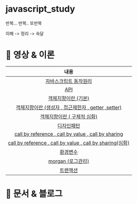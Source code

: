 # javascript_study

반복... 반복.. 또반복

이해 -> 정리 -> 숙달

# 📌 영상 & 이론

|                                                       내용                                                        |
| :---------------------------------------------------------------------------------------------------------------: |
| [자바스크립트 동작원리](https://github.com/smilejakdu/javascript_study/blob/main/theory/operating_principles.md)  |
|                                [API](https://www.youtube.com/watch?v=ckSdPNKM2pY)                                 |
|                      [객체지향이란 (기본)](https://www.youtube.com/watch?v=bdXnsyelOGg&t=8s)                      |
|        [객체지향이란 (생성자 , 접근제한자 , getter ,setter)](https://www.youtube.com/watch?v=sPM94o5_WVU)         |
|                 [객체지향이란 ( 구체적 심화)](https://www.youtube.com/watch?v=vrhIxBWSJ04&t=574s)                 |
|                             [디자인패턴](https://www.youtube.com/watch?v=lJES5TQTTWE)                             |
|        [call by reference , call by value , call by sharing](https://www.youtube.com/watch?v=-w-oJp6OVd4)         |
|     [call by reference , call by value , call by sharing(심화)](https://www.youtube.com/watch?v=ooyJIopwnrk)      |
|                           [환경변수](https://www.youtube.com/watch?v=OEZedYK5biA&t=5s)                            |
| [morgan (로그관리)](https://www.youtube.com/watch?v=gTc7-JMIVE8&list=PLSK4WsJ8JS4cQ-niGNum4bkK_THHOizTs&index=36) |
|                              [트랜잭션](https://www.youtube.com/watch?v=urpF7jwVNWs)                              |

# 📌 문서 & 블로그
